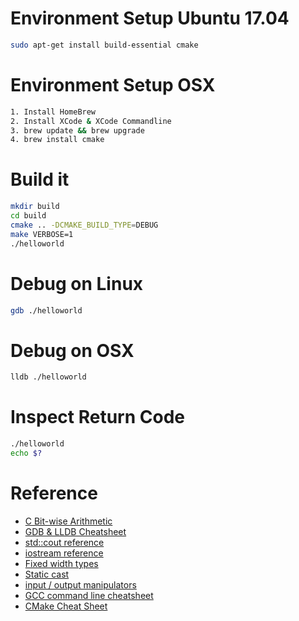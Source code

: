 # Environment Setup Ubuntu 17.04
```bash
sudo apt-get install build-essential cmake
```

# Environment Setup OSX
```bash
1. Install HomeBrew
2. Install XCode & XCode Commandline
3. brew update && brew upgrade
4. brew install cmake
```

# Build it
```bash
mkdir build
cd build
cmake .. -DCMAKE_BUILD_TYPE=DEBUG
make VERBOSE=1
./helloworld
```

# Debug on Linux
```bash
gdb ./helloworld
```

# Debug on OSX
```bash
lldb ./helloworld
```

# Inspect Return Code
```bash
./helloworld
echo $?
```

# Reference
* [C Bit-wise Arithmetic](https://en.wikipedia.org/wiki/Bitwise_operations_in_C)
* [GDB & LLDB Cheatsheet](https://lldb.llvm.org/lldb-gdb.html)
* [std::cout reference](http://en.cppreference.com/w/cpp/io/cout)
* [iostream reference](http://en.cppreference.com/w/cpp/header/iostream)
* [Fixed width types](http://en.cppreference.com/w/cpp/types/integer)
* [Static cast](http://en.cppreference.com/w/cpp/language/static_cast)
* [input / output manipulators](http://en.cppreference.com/w/cpp/io/manip/hex)
* [GCC command line cheatsheet](http://lzone.de/cheat-sheet/GCC)
* [CMake Cheat Sheet](http://jbrd.github.io/2011/07/16/cmake-cheat-sheet.html)

